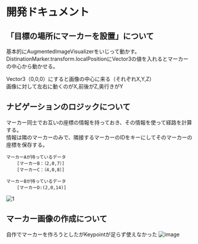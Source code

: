 # 開発ドキュメント

## 「目標の場所にマーカーを設置」について

基本的にAugmentedImageVisualizerをいじって動かす。  
DistinationMarker.transform.localPositionにVector3の値を入れるとマーカーの中心から動かせる。  

Vector3（0,0,0）にすると画像の中心に来る（それぞれX,Y,Z）  
画像に対して左右に動くのがX,前後がZ,奥行きがY  

## ナビゲーションのロジックについて
マーカー同士でお互いの座標の情報を持っておき、その情報を使って経路を計算する。  
情報は隣のマーカーのみで、隣接するマーカーのIDをキーにしてそのマーカーの座標を保存する。  

```
マーカーAが持っているデータ  
    [マーカーB：（2,0,7）]  
    [マーカーC：（4,0,8）]  
   
マーカーBが持っているデータ  
    [マーカーD:(2,0,14)]  
```
 ![1](https://user-images.githubusercontent.com/40162639/98762476-0d40ce80-241b-11eb-8376-c5cc6b8ef862.png)  
 
 ## マーカー画像の作成について
 自作でマーカーを作ろうとしたがKeypointが足らず使えなかった
 ![image](https://user-images.githubusercontent.com/40162639/100169152-1bf0b080-2f06-11eb-8362-4b8849582869.png)
